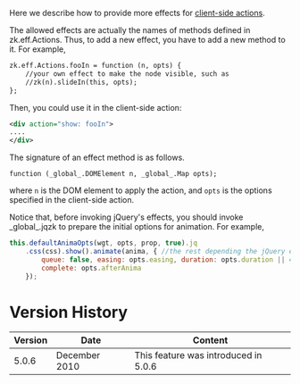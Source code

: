 Here we describe how to provide more effects for [client-side actions]({{site.baseurl}}/zk_dev_ref/ui_patterns/actions_and_effects).

The allowed effects are actually the names of methods defined in
<javadoc directory="jsdoc">zk.eff.Actions</javadoc>. Thus, to add a new
effect, you have to add a new method to it. For example,

```xml
zk.eff.Actions.fooIn = function (n, opts) {
    //your own effect to make the node visible, such as
    //zk(n).slideIn(this, opts);
};
```

Then, you could use it in the client-side action:

```xml
<div action="show: fooIn">
....
</div>
```

The signature of an effect method is as follows.

`function (`<javadoc directory="jsdoc">`_global_.DOMElement`</javadoc>` n, `<javadoc directory="jsdoc">`_global_.Map`</javadoc>` opts);`

where `n` is the DOM element to apply the action, and `opts` is the
options specified in the client-side action.

Notice that, before invoking jQuery's effects, you should invoke
<javadoc directory="jsdoc" method="defaultAnimaOpts(zk.Widget, _global_.Map, _global_.Array, boolean)">\_global\_.jqzk</javadoc>
to prepare the initial options for animation. For example,

```javascript
this.defaultAnimaOpts(wgt, opts, prop, true).jq
    .css(css).show().animate(anima, { //the rest depending the jQuery effect you use
        queue: false, easing: opts.easing, duration: opts.duration || 400,
        complete: opts.afterAnima
    });
```

# Version History

| Version | Date          | Content                              |
|---------|---------------|--------------------------------------|
| 5.0.6   | December 2010 | This feature was introduced in 5.0.6 |
